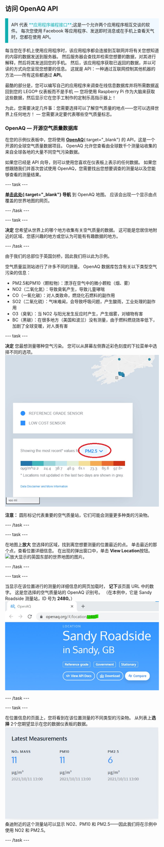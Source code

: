 ## 访问 OpenAQ API

<p style="border-left: solid; border-width:10px; border-color: #0faeb0; background-color: aliceblue; padding: 10px;">API 代表 <span style="color: #0faeb0">**应用程序编程接口**</span>;这是一个允许两个应用程序相互交谈的软件。 每次您使用 Facebook 等应用程序、发送即时消息或在手机上查看天气时，您都在使用 API。</p>

每当您在手机上使用应用程序时，该应用程序都会连接到互联网并将有关您想知道的内容的数据发送到服务器。 然后服务器会查找并检索您想要的数据，对其进行解释，然后将其发送回您的手机。 然后，该应用程序获取已返回的数据，并以可读的方式向您呈现您想要的信息。 这就是 API：一种通过互联网控制其他机器的方法——所有这些都通过 **API**。

最酷的部分是，您可以编写自己的应用程序来调查在线信息数据库并将所需数据返回到您的 LEGO® 仪表板而不是手机 — 您将使用 Raspberry Pi 作为大脑来获取这些数据，然后显示它在您手工制作的定制乐高指示器上！

为此，您需要决定几件事：您需要选择可以了解空气质量的地点——您可以选择世界上任何地方！ — 您需要决定要代表哪些空气质量标志。

### OpenAQ — 开源空气质量数据库

在您的示例仪表板中，您将使用 [**OpenAQ**](https://openaq.org/#/){:target="_blank"} 的 API，这是一个开源的全球空气质量数据项目。 OpenAQ 允许您查看由全球数千个测量站收集的来自全球各地的大量不同空气污染数据。

如果您已经是 API 向导，则可以使用您喜欢在仪表板上表示的任何数据。 如果您想跟随我们并首次尝试使用 OpenAQ，您需要找出您想要调查的测量站以及您能够查看的测量结果。

--- task ---

**[单击此处](https://openaq.org/#/map){:target="_blank"} 导航** 到 OpenAQ 地图。 应该会出现一个显示由点覆盖的世界地图的网页。

--- /task --- 

--- task ---

**决定** 您希望从世界上的哪个地方收集有关空气质量的数据。 这可能是您居住地附近的区域、您感兴趣的地方或您认为可能有有趣数据的地方。

--- /task --- 

由于我们的总部位于英国剑桥，因此我们将以此为示例。

空气质量监测站进行了许多不同的测量。 OpenAQ 数据库包含有关以下类型空气污染的信息：

 + PM2.5和PM10（颗粒物）：漂浮在空气中的微小颗粒（烟、雾）
 + NO2（二氧化氮）：导致臭氧产生，导致儿童哮喘
 + CO（一氧化碳）：对人类致命，燃烧化石燃料的副作用
 + SO2（二氧化硫）：气味难闻，会导致呼吸问题，产生酸雨，工业处理的副作用
 + O3（臭氧）：当 NO2 与阳光发生反应时产生，产生烟雾，对植物有害
 + BC（黑碳）：在很多地方（美国和波兰）没有测量，由于燃料燃烧效率低下，加剧了全球变暖，对人类有害

--- task ---

**决定** 您最想测量哪种空气污染。 您可以从屏幕左侧靠近彩色刻度的下拉菜单中选择不同的选项。 ![显示 OpenAQ 地图中下拉菜单的图像。](images/mapscale.jpg)

**注意：** 圆形标记代表重要的空气质量站，它们可能会测量更多种类的污染物。

--- /task ---

--- task ---

在地图上**放大** 您选择的区域，找到离您想要测量的位置最近的点。 单击最近的那个点，查看位置详细信息。 在出现的弹出窗口中，单击 **View Location**按钮。  
![放大显示的英国东部的世界地图的图片。](images/mapscroll.gif)

--- /task ---

--- task ---

当显示在该位置进行的测量的详细信息的网页加载时， **记下**该页面 URL 中的数字。 这是您选择的空气质量站的 OpenAQ 识别号。 （在本例中，它是 Sandy Roadside 测量站，ID 号为 **2480**。） ![带有位置 ID 编号的 OpenAQ的URL 的图片。](images/openaq_id.jpg)

--- /task ---

--- task ---

在位置信息的页面上，您将看到在该位置测量的不同类型的污染物。 从列表上**选择** 2个您期望显示在您的数据仪表板的数据。 ![Image showing a pollutant list from a location on the OpenAQ map.](images/openaq_msmt.jpg) 桑迪附近的这个测量站可以显示 NO2、PM10 和 PM2.5——因此我们将在示例中使用 NO2 和 PM2.5。

--- /task ---